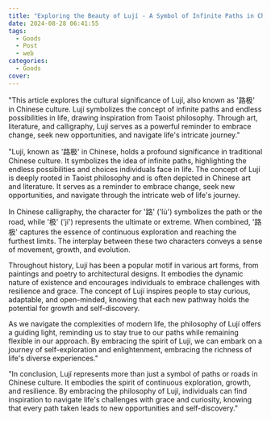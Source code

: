 ```yaml
---
title: "Exploring the Beauty of Lují - A Symbol of Infinite Paths in Chinese Culture"
date: 2024-08-28 06:41:55
tags:
  - Goods
  - Post
  - web
categories:
  - Goods
cover: 
---
```


"This article explores the cultural significance of Lují, also known as '路极' in Chinese culture. Lují symbolizes the concept of infinite paths and endless possibilities in life, drawing inspiration from Taoist philosophy. Through art, literature, and calligraphy, Lují serves as a powerful reminder to embrace change, seek new opportunities, and navigate life's intricate journey."

"Lují, known as '路极' in Chinese, holds a profound significance in traditional Chinese culture. It symbolizes the idea of infinite paths, highlighting the endless possibilities and choices individuals face in life. The concept of Lují is deeply rooted in Taoist philosophy and is often depicted in Chinese art and literature. It serves as a reminder to embrace change, seek new opportunities, and navigate through the intricate web of life's journey.

In Chinese calligraphy, the character for '路' ('lù') symbolizes the path or the road, while '极' ('jí') represents the ultimate or extreme. When combined, '路极' captures the essence of continuous exploration and reaching the furthest limits. The interplay between these two characters conveys a sense of movement, growth, and evolution.

Throughout history, Lují has been a popular motif in various art forms, from paintings and poetry to architectural designs. It embodies the dynamic nature of existence and encourages individuals to embrace challenges with resilience and grace. The concept of Lují inspires people to stay curious, adaptable, and open-minded, knowing that each new pathway holds the potential for growth and self-discovery.

As we navigate the complexities of modern life, the philosophy of Lují offers a guiding light, reminding us to stay true to our paths while remaining flexible in our approach. By embracing the spirit of Lují, we can embark on a journey of self-exploration and enlightenment, embracing the richness of life's diverse experiences."

"In conclusion, Lují represents more than just a symbol of paths or roads in Chinese culture. It embodies the spirit of continuous exploration, growth, and resilience. By embracing the philosophy of Lují, individuals can find inspiration to navigate life's challenges with grace and curiosity, knowing that every path taken leads to new opportunities and self-discovery."

